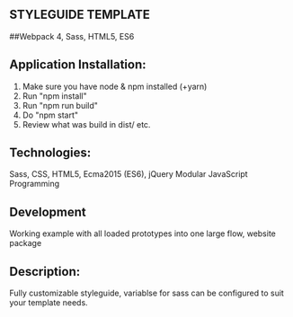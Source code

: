 STYLEGUIDE TEMPLATE
-------------------------------------------------------------------------------

##Webpack 4, Sass, HTML5, ES6

Application Installation:
-------------------------------------------------------------------------------
1. Make sure you have node & npm installed (+yarn)
2. Run "npm install"
3. Run "npm run build"
4. Do "npm start"
5. Review what was build in dist/ etc.

Technologies:
-------------------------------------------------------------------------------
Sass, CSS, HTML5, Ecma2015 (ES6), jQuery Modular JavaScript Programming

Development
-------------------------------------------------------------------------------
Working example with all loaded prototypes into one large flow, website package

Description:
-------------------------------------------------------------------------------
Fully customizable styleguide, variablse for sass can be configured to suit
your template needs.

